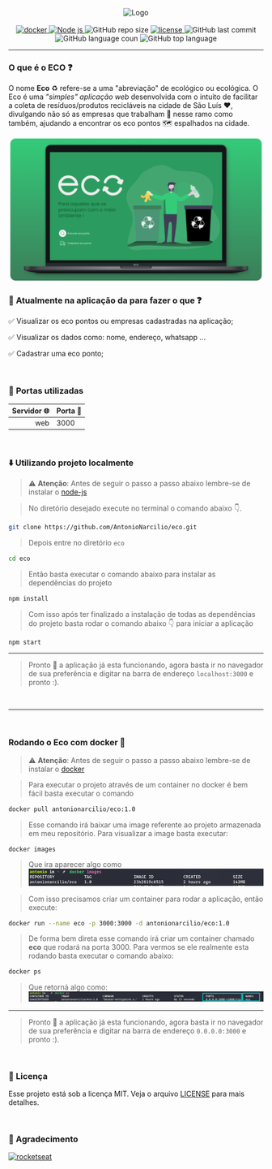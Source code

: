 
<p align="center">
  <img alt="Logo" src="../eco/public/assets/logo.png" width="20%"/>
  
<br/>  
<br/>

<a href="https://docs.docker.com/engine/install/">
 <img alt="docker" title="docker" src="https://img.shields.io/static/v1?label=docker&message=containerization%20technology&color=3B7F59&labelColor=282a36&style=flat&logo=Docker&logoColor=white" />
</a>
  

<a href="https://nodejs.org/en/">
 <img alt="Node js" title="node js" src="https://img.shields.io/static/v1?label=node%20js&message=javascript%20runtime%20environment&color=3B7F59&labelColor=282a36&style=flat&logo=node.js&logoColor=white" />
</a>


<img alt="GitHub repo size" title="GitHub repo size" src="https://img.shields.io/github/repo-size/AntonioNarcilio/Eco?color=3B7F59&labelColor=282a36&logo=GitHub&logoColor=white" />

<a href="https://github.com/AntonioNarcilio/eco/blob/master/LICENSE">
 <img src="https://img.shields.io/github/license/AntonioNarcilio/Eco?label=license&color=3B7F59&labelColor=282a36" alt="license"/>
</a>

<img alt="GitHub last commit" title="GitHub last commit" src="https://img.shields.io/github/last-commit/AntonioNarcilio/Eco?&color=3B7F59&labelColor=282a36" />

<img alt="GitHub language coun" title="GitHub language coun" src="https://img.shields.io/github/languages/count/AntonioNarcilio/Eco?&color=3B7F59&labelColor=282a36" />

<img alt="GitHub top language" title="GitHub top language" src="https://img.shields.io/github/languages/top/AntonioNarcilio/Eco?&color=3B7F59&labelColor=282a36" />


</p>

---

### O que é o ECO ❓

O nome **Eco** ♻ refere-se a uma "abreviação" de ecológico ou ecológica. O Eco é uma *"simples" aplicação web* desenvolvida com o intuito de facilitar a coleta de resíduos/produtos recicláveis na cidade de São Luís ❤, divulgando não só as empresas que trabalham 👔 nesse ramo como também, ajudando a encontrar os eco pontos 🗺 espalhados na cidade.

<img alt="Happy" src="./.github/template.png"/>


<br/>


### 🚀 **Atualmente na aplicação da para fazer o que ❓**
✅ Visualizar os eco pontos ou empresas cadastradas na aplicação;

✅ Visualizar os dados como: nome, endereço, whatsapp ...

✅ Cadastrar uma eco ponto;



<br/>

### 🚧 **Portas utilizadas**

Servidor 🌐 | Porta 🚪
---------:|:--------
web |  3000


<br/>

### ⬇️ **Utilizando projeto localmente**

> ⚠ **Atenção**: Antes de seguir o passo a passo abaixo lembre-se de instalar o [node-js](https://nodejs.org/en/)

>No diretório desejado execute no terminal o comando abaixo 👇.

~~~bash
git clone https://github.com/AntonioNarcilio/eco.git
~~~

> Depois entre no diretório `eco`
~~~bash
cd eco
~~~

> Então basta executar o comando abaixo para instalar as dependências do projeto

~~~bash
npm install
~~~

> Com isso após ter finalizado a instalação de todas as dependências do projeto basta rodar o comando abaixo 👇 para iniciar a aplicação

~~~bash
npm start
~~~

---

> Pronto 🎊 a aplicação já esta funcionando, agora basta ir no navegador de sua preferência e digitar na barra de endereço
`localhost:3000` e pronto :).

<br/>

---

<br/>

### Rodando o **Eco** com docker 🐳

> ⚠ **Atenção**: Antes de seguir o passo a passo abaixo lembre-se de instalar o [docker](https://docs.docker.com)

> Para executar o projeto através de um container no docker é bem fácil basta executar o comando

~~~bash
docker pull antonionarcilio/eco:1.0
~~~

> Esse comando irá baixar uma image referente ao projeto armazenada em meu repositório. Para visualizar a image basta executar:

~~~bash
docker images
~~~
> Que ira aparecer algo como
![](./.github/docker-images.png)

> Com isso precisamos criar um container para rodar a aplicação, então execute:

~~~bash
docker run --name eco -p 3000:3000 -d antonionarcilio/eco:1.0 
~~~

> De forma bem direta esse comando irá criar um container chamado **eco** que rodará na porta 3000. Para vermos se ele realmente esta rodando basta executar o comando abaixo:

~~~bash
docker ps
~~~
> Que retorná algo como:
![](./.github/docker-ps.png)

---

> Pronto 🎊 a aplicação já esta funcionando, agora basta ir no navegador de sua preferência e digitar na barra de endereço
`0.0.0.0:3000` e pronto :).



<br/>

### 📜 Licença
Esse projeto está sob a licença MIT. Veja o arquivo [LICENSE](https://github.com/AntonioNarcilio/eco/blob/main/LICENSE) para mais detalhes.

<br/>

### 🙏 Agradecimento

<a href="https://rocketseat.com.br">
 <img src="https://img.shields.io/static/v1?label=rocketseat&message=ir&color=8257e5&labelColor=282a36&style=flat&logo=Apache%20RocketMQ&logoColor=white" alt="rocketseat"/>
</a>
